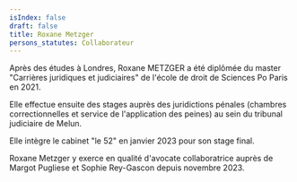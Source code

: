```yaml
---
isIndex: false
draft: false
title: Roxane Metzger
persons_statutes: Collaborateur
---
```

Après des études à Londres, Roxane METZGER a été diplômée du master "Carrières juridiques et judiciaires" de  l'école de droit de Sciences Po Paris en 2021.

Elle effectue ensuite des stages auprès des juridictions pénales (chambres correctionnelles et service de l'application des peines) au sein du tribunal judiciaire de Melun.

Elle intègre le cabinet "le 52" en janvier 2023 pour son stage final.

Roxane Metzger y exerce en qualité d'avocate collaboratrice auprès de Margot Pugliese et Sophie Rey-Gascon depuis novembre 2023.